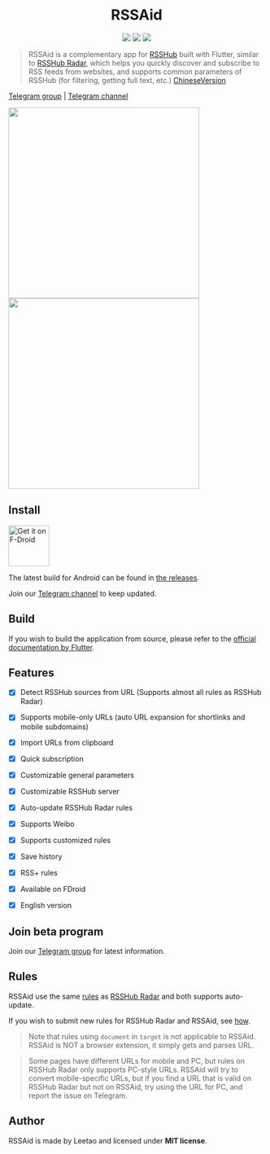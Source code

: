 <h1 align=center>RSSAid</h1>

<p align=center>
<a href="https://developer.apple.com/swift"><img src="https://img.shields.io/badge/flutter-3.0.0-fe562e?style=flat-square"></a>
<a href="https://developer.apple.com/ios"><img src="https://img.shields.io/badge/SdkVersion-30%2B-blue?style=flat-square"></a>
<img src="https://img.shields.io/badge/license-MIT-lightgrey.svg?style=flat-square">
</p>

> RSSAid is a complementary app for [RSSHub](https://github.com/DIYgod/RSSHub) built with Flutter, similar to [RSSHub Radar](https://github.com/DIYgod/RSSHub-Radar), which helps you quickly discover and subscribe to RSS feeds from websites, and supports common parameters of RSSHub (for filtering, getting full text, etc.)
> [ChineseVersion](README_CN.md)

[Telegram group](https://t.me/rssaid_group) | [Telegram channel](https://t.me/rssaid)

<p float='left'>
<img src="screenshots/en-home.png" width="375">
<img src="screenshots/en-settings.png" width="375">
</p>

## Install

[<img src="https://fdroid.gitlab.io/artwork/badge/get-it-on.png"
     alt="Get it on F-Droid"
     height="80">](https://f-droid.org/packages/com.gmail.cn.leetao94.rssaid/)

The latest build for Android can be found in [the releases](https://github.com/lt94/RSSAid/releases).

Join our [Telegram channel](https://t.me/rssaid_group) to keep updated.

## Build

If you wish to build the application from source, please refer to the [official documentation by Flutter](https://flutter.cn/docs/deployment/android).

## Features

- [x] Detect RSSHub sources from URL (Supports almost all rules as RSSHub Radar)
- [x] Supports mobile-only URLs (auto URL expansion for shortlinks and mobile subdomains)
- [x] Import URLs from clipboard
- [x] Quick subscription
- [x] Customizable general parameters
- [x] Customizable RSSHub server
- [x] Auto-update RSSHub Radar rules
- [x] Supports Weibo
- [x] Supports customized rules
- [x] Save history
- [x] RSS+ rules
- [x] Available on FDroid
- [x] English version


## Join beta program

Join our [Telegram group](https://t.me/rssaid_group) for latest information.

## Rules

RSSAid use the same [rules](https://github.com/DIYgod/RSSHub/blob/master/assets/radar-rules.js) as [RSSHub Radar](https://github.com/DIYgod/RSSHub-Radar) and both supports auto-update.

If you wish to submit new rules for RSSHub Radar and RSSAid, see [how](https://docs.rsshub.app/joinus/#ti-jiao-xin-de-rsshub-radar-gui-ze).

> Note that rules using `document` in `target` is not applicable to RSSAid. RSSAid is NOT a browser extension, it simply gets and parses URL.

> Some pages have different URLs for mobile and PC, but rules on RSSHub Radar only supports PC-style URLs. RSSAid will try to convert mobile-specific URLs, but if you find a URL that is valid on RSSHub Radar but not on RSSAid, try using the URL for PC, and report the issue on Telegram.


## Author

RSSAid is made by Leetao and licensed under **MIT license**.
